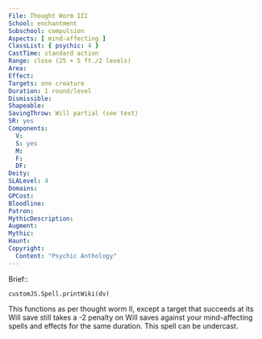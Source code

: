 ```yaml
---
File: Thought Worm III
School: enchantment
Subschool: compulsion
Aspects: [ mind-affecting ]
ClassList: { psychic: 4 }
CastTime: standard action
Range: close (25 + 5 ft./2 levels)
Area: 
Effect: 
Targets: one creature
Duration: 1 round/level
Dismissible: 
Shapeable: 
SavingThrow: Will partial (see text)
SR: yes
Components:
  V: 
  S: yes
  M: 
  F: 
  DF: 
Deity: 
SLALevel: 4
Domains: 
GPCost: 
Bloodline: 
Patron: 
MythicDescription: 
Augment: 
Mythic: 
Haunt: 
Copyright:
  Content: "Psychic Anthology"
---
```

Brief:: 

```dataviewjs
customJS.Spell.printWiki(dv)
```

This functions as per thought worm II, except a target that succeeds at its Will save still takes a -2 penalty on Will saves against your mind-affecting spells and effects for the same duration. This spell can be undercast.
